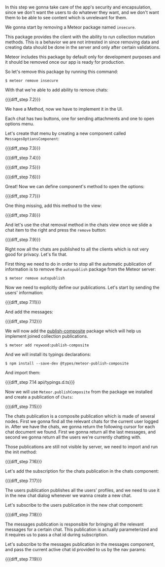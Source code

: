 In this step we gonna take care of the app's security and encapsulation, since we don't want the users to do whatever they want, and we don't want them to be able to see content which is unrelevant for them.

We gonna start by removing a Meteor package named `insecure`.

This package provides the client with the ability to run collection mutation methods. This is a behavior we are not intrested in since removing data and creating data should be done in the server and only after certain validations.

Meteor includes this package by default only for development purposes and it should be removed once our app is ready for production.

So let's remove this package by running this command:

    $ meteor remove insecure

With that we're able to add ability to remove chats:

{{{diff_step 7.2}}}

We have a Method, now we have to implement it in the UI.

Each chat has two buttons, one for sending attachments and one to open options menu.

Let's create that menu by creating a new component called `MessagesOptionsComponent`:

{{{diff_step 7.3}}}

{{{diff_step 7.4}}}

{{{diff_step 7.5}}}

{{{diff_step 7.6}}}

Great! Now we can define component's method to open the options:

{{{diff_step 7.7}}}

One thing missing, add this method to the view:

{{{diff_step 7.8}}}

And let's use the chat removal method in the chats view once we slide a chat item to the right and press the `remove` button:

{{{diff_step 7.9}}}

Right now all the chats are published to all the clients which is not very good for privacy. Let's fix that.

First thing we need to do in order to stop all the automatic publication of information is to remove the `autopublish` package from the Meteor server:

    $ meteor remove autopublish

Now we need to explicitly define our publications. Let's start by sending the users' information:

{{{diff_step 7.11}}}

And add the messages:

{{{diff_step 7.12}}}

We will now add the [publish-composite](https://atmospherejs.com/reywood/publish-composite) package which will help us implement joined collection publications.

    $ meteor add reywood:publish-composite

And we will install its typings declarations:

    $ npm install --save-dev @types/meteor-publish-composite

And import them:

{{{diff_step 7.14 api/typings.d.ts}}}

Now we will use `Meteor.publishComposite` from the package we installed and create a publication of `Chats`:

{{{diff_step 7.15}}}

The chats publication is a composite publication which is made of several nodes. First we gonna find all the relevant chats for the current user logged in. After we have the chats, we gonna return the following cursor for each chat document we found. First we gonna return all the last messages, and second we gonna return all the users we're currently chatting with.

Those publications are still not visible by server, we need to import and run the init method:

{{{diff_step 7.16}}}

Let's add the subscription for the chats publication in the chats component:

{{{diff_step 7.17}}}

The users publication publishes all the users' profiles, and we need to use it in the new chat dialog whenever we wanna create a new chat.

Let's subscribe to the users publication in the new chat component:

{{{diff_step 7.18}}}

The messages publication is responsible for bringing all the relevant messages for a certain chat. This publication is actually parameterized and it requires us to pass a chat id during subscription.

Let's subscribe to the messages publication in the messages component, and pass the current active chat id provided to us by the nav params:

{{{diff_step 7.19}}}
